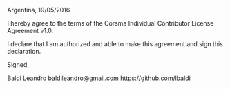 Argentina, 19/05/2016

I hereby agree to the terms of the Corsma Individual Contributor License
Agreement v1.0.

I declare that I am authorized and able to make this agreement and sign this
declaration.

Signed,

Baldi Leandro baldileandro@gmail.com https://github.com/lbaldi
